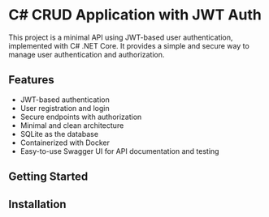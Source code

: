 # C\# CRUD Application with JWT Auth
This project is a minimal API using JWT-based user authentication, implemented with C# .NET Core. It provides a simple and secure way to manage user authentication and authorization.

## Features
- JWT-based authentication
- User registration and login
- Secure endpoints with authorization
- Minimal and clean architecture
- SQLite as the database
- Containerized with Docker
- Easy-to-use Swagger UI for API documentation and testing

## Getting Started

## Installation
  
